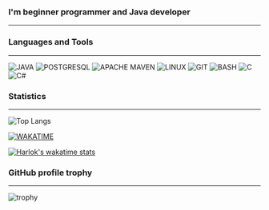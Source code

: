 ### I'm beginner programmer and Java developer
---

### Languages and Tools
---
![JAVA](https://img.shields.io/badge/JAVA-black)
![POSTGRESQL](https://img.shields.io/badge/SQL-black?logo=postgresql&logoColor=%234169E1)
![APACHE MAVEN](https://img.shields.io/badge/APACHE%20MAVEN-black?logo=apachemaven&logoColor=%23C71A36)
![LINUX](https://img.shields.io/badge/LINUX-black?logo=linux&logoColor=%23FCC624)
![GIT](https://img.shields.io/badge/GIT-black?logo=git&logoColor=%23F05032)
![BASH](https://img.shields.io/badge/BASH-black?logo=gnubash&logoColor=%234EAA25)
![C](https://img.shields.io/badge/C-black?logo=c&logoColor=%23A8B9CC)
![C#](https://img.shields.io/badge/C%20SHARP-black?logo=csharp&logoColor=%23239120)

### Statistics
---
![Top Langs](https://github-readme-stats.vercel.app/api/top-langs/?username=zaelond)

[![WAKATIME](https://wakatime.com/badge/user/98c4832c-52a1-4187-bec7-931295ed67fe.svg)](https://wakatime.com/@98c4832c-52a1-4187-bec7-931295ed67fe)

[![Harlok's wakatime stats](https://github-readme-stats.vercel.app/api/wakatime?username=98c4832c-52a1-4187-bec7-931295ed67fe)](https://wakatime.com/@98c4832c-52a1-4187-bec7-931295ed67fe)

### GitHub profile trophy
---
![trophy](https://github-profile-trophy.vercel.app/?username=zaelond)